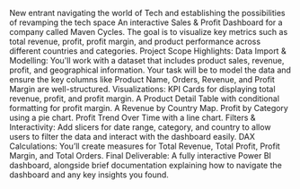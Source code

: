 New entrant navigating the world of Tech and establishing the possibilities of revamping the tech space
An interactive Sales & Profit Dashboard for a company called Maven Cycles. The goal is to visualize key metrics such as total revenue, profit, profit margin, and product performance across different countries and categories.
Project Scope Highlights:
Data Import & Modelling:
You'll work with a dataset that includes product sales, revenue, profit, and geographical information.
Your task will be to model the data and ensure the key columns like Product Name, Orders, Revenue, and Profit Margin are well-structured.
Visualizations:
KPI Cards for displaying total revenue, profit, and profit margin.
A Product Detail Table with conditional formatting for profit margin.
A Revenue by Country Map.
Profit by Category using a pie chart.
Profit Trend Over Time with a line chart.
Filters & Interactivity:
Add slicers for date range, category, and country to allow users to filter the data and interact with the dashboard easily.
DAX Calculations:
You’ll create measures for Total Revenue, Total Profit, Profit Margin, and Total Orders.
Final Deliverable:
A fully interactive Power BI dashboard, alongside brief documentation explaining how to navigate the dashboard and any key insights you found.

